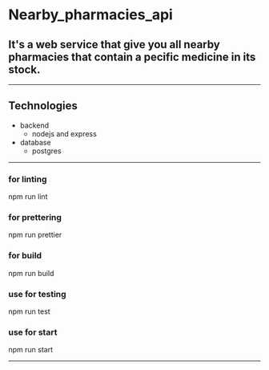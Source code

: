 # Nearby_pharmacies_api
## It's a web service that give you all nearby pharmacies that contain a pecific medicine in its stock.
___

 ## Technologies
 - backend
   - nodejs and express
 - database
    - postgres

------------------------------------------------------------
###  for linting
  npm run lint

### for prettering
  npm run prettier
  
### for build
  npm run build

### use for testing 
   npm run test

### use for start
  npm run start

------------------------------------------------------------